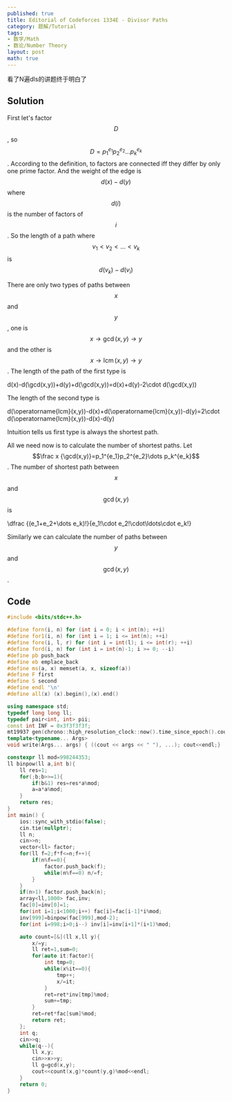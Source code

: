 ```yaml
---
published: true
title: Editorial of Codeforces 1334E - Divisor Paths
category: 题解/Tutorial
tags:
- 数学/Math
- 数论/Number Theory
layout: post
math: true
---
```

看了N遍dls的讲题终于明白了
<!-- more -->

## Solution

First let's factor $$D$$, so $$D=p_1^{e_1}p_2^{e_2}\dots p_k^{e_k}$$. According to the definition, to factors are connected iff they differ by only one prime factor. And the weight of the edge is $$d(x)-d(y)$$ where $$d(i)$$ is the number of factors of $$i$$. So the length of a path where $$v_1<v_2<\dots<v_k$$ is $$d(v_k)-d(v_i)$$

There are only two types of paths between $$x$$ and $$y$$, one is $$x \rightarrow\gcd(x,y)\rightarrow y$$ and the other is $$x \rightarrow \operatorname{lcm}(x,y) \rightarrow y$$. The length of the path of the first type is 

$$$$d(x)-d(\gcd(x,y))+d(y)+d(\gcd(x,y))=d(x)+d(y)-2\cdot d(\gcd(x,y))$$$$

The length of the second type is

$$$$d(\operatorname{lcm}(x,y))-d(x)+d(\operatorname{lcm}(x,y))-d(y)=2\cdot d(\operatorname{lcm}(x,y))-d(x)-d(y)$$$$

Intuition tells us first type is always the shortest path.

All we need now is to calculate the number of shortest paths. Let $$\frac x {\gcd(x,y)}=p_1^{e_1}p_2^{e_2}\dots p_k^{e_k}$$. The number of shortest path between $$x$$ and $$\gcd(x,y)$$ is 

$$$$\dfrac {(e_1+e_2+\dots e_k)!}{e_1!\cdot e_2!\cdot\ldots\cdot e_k!}$$$$

Similarly we can calculate the number of paths between $$y$$ and $$\gcd(x,y)$$.

## Code
```cpp
#include <bits/stdc++.h>

#define forn(i, n) for (int i = 0; i < int(n); ++i)
#define for1(i, n) for (int i = 1; i <= int(n); ++i)
#define fore(i, l, r) for (int i = int(l); i <= int(r); ++i)
#define ford(i, n) for (int i = int(n)-1; i >= 0; --i)
#define pb push_back
#define eb emplace_back
#define ms(a, x) memset(a, x, sizeof(a))
#define F first
#define S second
#define endl '\n'
#define all(x) (x).begin(),(x).end()

using namespace std;
typedef long long ll;
typedef pair<int, int> pii;
const int INF = 0x3f3f3f3f;
mt19937 gen(chrono::high_resolution_clock::now().time_since_epoch().count());
template<typename... Args>
void write(Args... args) { ((cout << args << " "), ...); cout<<endl;}

constexpr ll mod=998244353;
ll binpow(ll a,int b){
    ll res=1;
    for(;b;b>>=1){
        if(b&1) res=res*a%mod;
        a=a*a%mod;
    }
    return res;
}
int main() {
    ios::sync_with_stdio(false);
    cin.tie(nullptr);
    ll n;
    cin>>n;
    vector<ll> factor;
    for(ll f=2;f*f<=n;f++){
        if(n%f==0){
            factor.push_back(f);
            while(n%f==0) n/=f;
        }
    }
    if(n>1) factor.push_back(n);
    array<ll,1000> fac,inv;
    fac[0]=inv[0]=1;
    for(int i=1;i<1000;i++) fac[i]=fac[i-1]*i%mod;
    inv[999]=binpow(fac[999],mod-2);
    for(int i=998;i>0;i--) inv[i]=inv[i+1]*(i+1)%mod;

    auto count=[&](ll x,ll y){
        x/=y;
        ll ret=1,sum=0;
        for(auto it:factor){
            int tmp=0;
            while(x%it==0){
                tmp++;
                x/=it;
            }
            ret=ret*inv[tmp]%mod;
            sum+=tmp;
        }
        ret=ret*fac[sum]%mod;
        return ret;
    };
    int q;
    cin>>q;
    while(q--){
        ll x,y;
        cin>>x>>y;
        ll g=gcd(x,y);
        cout<<count(x,g)*count(y,g)%mod<<endl;
    }
    return 0;
}
```